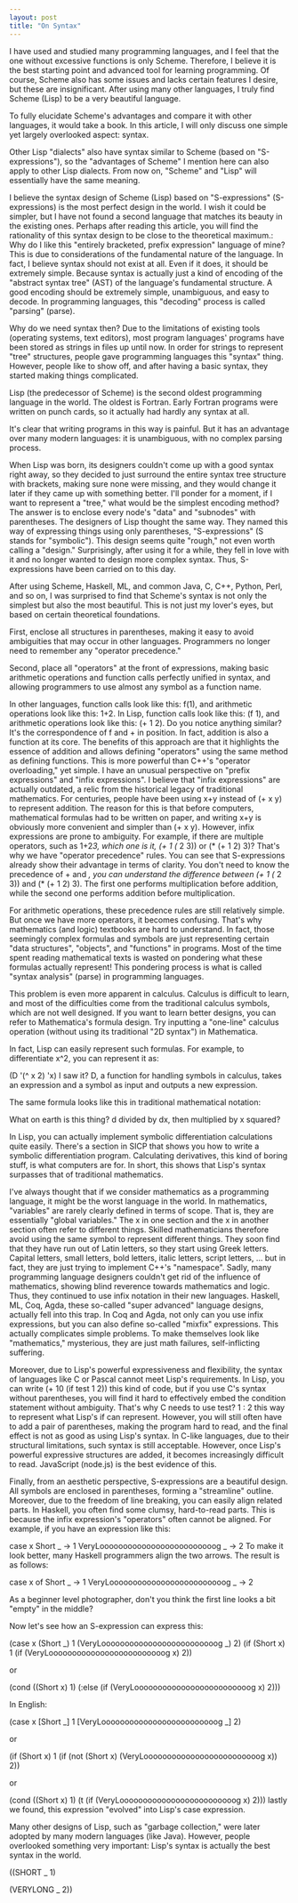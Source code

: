 ```yaml
---
layout: post
title: "On Syntax"
---
```


I have used and studied many programming languages, and I feel that the one without excessive functions is only Scheme. Therefore, I believe it is the best starting point and advanced tool for learning programming. Of course, Scheme also has some issues and lacks certain features I desire, but these are insignificant. After using many other languages, I truly find Scheme (Lisp) to be a very beautiful language.

To fully elucidate Scheme's advantages and compare it with other languages, it would take a book. In this article, I will only discuss one simple yet largely overlooked aspect: syntax.

Other Lisp "dialects" also have syntax similar to Scheme (based on "S-expressions"), so the "advantages of Scheme" I mention here can also apply to other Lisp dialects. From now on, "Scheme" and "Lisp" will essentially have the same meaning.

I believe the syntax design of Scheme (Lisp) based on "S-expressions" (S-expressions) is the most perfect design in the world. I wish it could be simpler, but I have not found a second language that matches its beauty in the existing ones. Perhaps after reading this article, you will find the rationality of this syntax design to be close to the theoretical maximum.: Why do I like this "entirely bracketed, prefix expression" language of mine? This is due to considerations of the fundamental nature of the language. In fact, I believe syntax should not exist at all. Even if it does, it should be extremely simple. Because syntax is actually just a kind of encoding of the "abstract syntax tree" (AST) of the language's fundamental structure. A good encoding should be extremely simple, unambiguous, and easy to decode. In programming languages, this "decoding" process is called "parsing" (parse).

Why do we need syntax then? Due to the limitations of existing tools (operating systems, text editors), most program languages' programs have been stored as strings in files up until now. In order for strings to represent "tree" structures, people gave programming languages this "syntax" thing. However, people like to show off, and after having a basic syntax, they started making things complicated.

Lisp (the predecessor of Scheme) is the second oldest programming language in the world. The oldest is Fortran. Early Fortran programs were written on punch cards, so it actually had hardly any syntax at all.

It's clear that writing programs in this way is painful. But it has an advantage over many modern languages: it is unambiguous, with no complex parsing process.

When Lisp was born, its designers couldn't come up with a good syntax right away, so they decided to just surround the entire syntax tree structure with brackets, making sure none were missing, and they would change it later if they came up with something better. I'll ponder for a moment, if I want to represent a "tree," what would be the simplest encoding method? The answer is to enclose every node's "data" and "subnodes" with parentheses. The designers of Lisp thought the same way. They named this way of expressing things using only parentheses, "S-expressions" (S stands for "symbolic"). This design seems quite "rough," not even worth calling a "design." Surprisingly, after using it for a while, they fell in love with it and no longer wanted to design more complex syntax. Thus, S-expressions have been carried on to this day.

After using Scheme, Haskell, ML, and common Java, C, C++, Python, Perl, and so on, I was surprised to find that Scheme's syntax is not only the simplest but also the most beautiful. This is not just my lover's eyes, but based on certain theoretical foundations.

First, enclose all structures in parentheses, making it easy to avoid ambiguities that may occur in other languages. Programmers no longer need to remember any "operator precedence."

Second, place all "operators" at the front of expressions, making basic arithmetic operations and function calls perfectly unified in syntax, and allowing programmers to use almost any symbol as a function name.

In other languages, function calls look like this: f(1), and arithmetic operations look like this: 1+2. In Lisp, function calls look like this: (f 1), and arithmetic operations look like this: (+ 1 2). Do you notice anything similar? It's the correspondence of f and + in position. In fact, addition is also a function at its core. The benefits of this approach are that it highlights the essence of addition and allows defining "operators" using the same method as defining functions. This is more powerful than C++'s "operator overloading," yet simple. I have an unusual perspective on "prefix expressions" and "infix expressions". I believe that "infix expressions" are actually outdated, a relic from the historical legacy of traditional mathematics. For centuries, people have been using x+y instead of (+ x y) to represent addition. The reason for this is that before computers, mathematical formulas had to be written on paper, and writing x+y is obviously more convenient and simpler than (+ x y). However, infix expressions are prone to ambiguity. For example, if there are multiple operators, such as 1+2*3, which one is it, (+ 1 (* 2 3)) or (* (+ 1 2) 3)? That's why we have "operator precedence" rules. You can see that S-expressions already show their advantage in terms of clarity. You don't need to know the precedence of + and *, you can understand the difference between (+ 1 (* 2 3)) and (* (+ 1 2) 3). The first one performs multiplication before addition, while the second one performs addition before multiplication.

For arithmetic operations, these precedence rules are still relatively simple. But once we have more operators, it becomes confusing. That's why mathematics (and logic) textbooks are hard to understand. In fact, those seemingly complex formulas and symbols are just representing certain "data structures", "objects", and "functions" in programs. Most of the time spent reading mathematical texts is wasted on pondering what these formulas actually represent! This pondering process is what is called "syntax analysis" (parse) in programming languages.

This problem is even more apparent in calculus. Calculus is difficult to learn, and most of the difficulties come from the traditional calculus symbols, which are not well designed. If you want to learn better designs, you can refer to Mathematica's formula design. Try inputting a "one-line" calculus operation (without using its traditional "2D syntax") in Mathematica.

In fact, Lisp can easily represent such formulas. For example, to differentiate x^2, you can represent it as:

(D '(^ x 2) 'x) I saw it? D, a function for handling symbols in calculus, takes an expression and a symbol as input and outputs a new expression.

The same formula looks like this in traditional mathematical notation:

What on earth is this thing? d divided by dx, then multiplied by x squared?

In Lisp, you can actually implement symbolic differentiation calculations quite easily. There's a section in SICP that shows you how to write a symbolic differentiation program. Calculating derivatives, this kind of boring stuff, is what computers are for. In short, this shows that Lisp's syntax surpasses that of traditional mathematics.

I've always thought that if we consider mathematics as a programming language, it might be the worst language in the world. In mathematics, "variables" are rarely clearly defined in terms of scope. That is, they are essentially "global variables." The x in one section and the x in another section often refer to different things. Skilled mathematicians therefore avoid using the same symbol to represent different things. They soon find that they have run out of Latin letters, so they start using Greek letters. Capital letters, small letters, bold letters, italic letters, script letters, ... but in fact, they are just trying to implement C++'s "namespace". Sadly, many programming language designers couldn't get rid of the influence of mathematics, showing blind reverence towards mathematics and logic. Thus, they continued to use infix notation in their new languages. Haskell, ML, Coq, Agda, these so-called "super advanced" language designs, actually fell into this trap. In Coq and Agda, not only can you use infix expressions, but you can also define so-called "mixfix" expressions. This actually complicates simple problems. To make themselves look like "mathematics," mysterious, they are just math failures, self-inflicting suffering.

Moreover, due to Lisp's powerful expressiveness and flexibility, the syntax of languages like C or Pascal cannot meet Lisp's requirements. In Lisp, you can write (+ 10 (if test 1 2)) this kind of code, but if you use C's syntax without parentheses, you will find it hard to effectively embed the condition statement without ambiguity. That's why C needs to use test? 1 : 2 this way to represent what Lisp's if can represent. However, you will still often have to add a pair of parentheses, making the program hard to read, and the final effect is not as good as using Lisp's syntax. In C-like languages, due to their structural limitations, such syntax is still acceptable. However, once Lisp's powerful expressive structures are added, it becomes increasingly difficult to read. JavaScript (node.js) is the best evidence of this.

Finally, from an aesthetic perspective, S-expressions are a beautiful design. All symbols are enclosed in parentheses, forming a "streamline" outline. Moreover, due to the freedom of line breaking, you can easily align related parts. In Haskell, you often find some clumsy, hard-to-read parts. This is because the infix expression's "operators" often cannot be aligned. For example, if you have an expression like this:

case x
Short _ -> 1
VeryLooooooooooooooooooooooooog _ -> 2 To make it look better, many Haskell programmers align the two arrows. The result is as follows:

case x of
Short _ -> 1
VeryLooooooooooooooooooooooooog _ -> 2

As a beginner level photographer, don't you think the first line looks a bit "empty" in the middle?

Now let's see how an S-expression can express this:

(case x
 (Short _) 1
 (VeryLooooooooooooooooooooooooog _) 2) (if (Short x) 1
 (if (VeryLooooooooooooooooooooooooog x) 2))

or

(cond ((Short x) 1)
 (:else (if (VeryLooooooooooooooooooooooooog x) 2)))

In English:

(case x
[Short _] 1
[VeryLooooooooooooooooooooooooog _] 2)

or

(if (Short x) 1
(if (not (Short x) (VeryLooooooooooooooooooooooooog x)) 2))

or

(cond ((Short x) 1)
(t (if (VeryLooooooooooooooooooooooooog x) 2))) lastly we found, this expression "evolved" into Lisp's case expression.

Many other designs of Lisp, such as "garbage collection," were later adopted by many modern languages (like Java). However, people overlooked something very important: Lisp's syntax is actually the best syntax in the world.

((SHORT _ 1)

(VERYLONG _ 2))